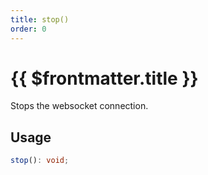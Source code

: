 ```yaml
---
title: stop()
order: 0
---
```


# {{ $frontmatter.title }}

Stops the websocket connection.

## Usage

```ts
stop(): void;
```
